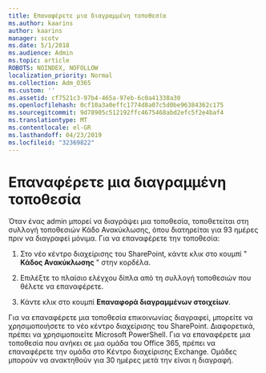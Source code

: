 ```yaml
---
title: Επαναφέρετε μια διαγραμμένη τοποθεσία
ms.author: kaarins
author: kaarins
manager: scotv
ms.date: 5/1/2018
ms.audience: Admin
ms.topic: article
ROBOTS: NOINDEX, NOFOLLOW
localization_priority: Normal
ms.collection: Adm_O365
ms.custom: ''
ms.assetid: cf7521c3-97b4-465a-97eb-6c0a41338a30
ms.openlocfilehash: 0cf10a3a0effc1774d8a07c5d0be96384362c175
ms.sourcegitcommit: 9d78905c512192ffc4675468abd2efc5f2e4baf4
ms.translationtype: MT
ms.contentlocale: el-GR
ms.lasthandoff: 04/23/2019
ms.locfileid: "32369822"
---
```

# <a name="restore-a-deleted-site"></a>Επαναφέρετε μια διαγραμμένη τοποθεσία

Όταν ένας admin μπορεί να διαγράψει μια τοποθεσία, τοποθετείται στη συλλογή τοποθεσιών Κάδο Ανακύκλωσης, όπου διατηρείται για 93 ημέρες πριν να διαγραφεί μόνιμα. Για να επαναφέρετε την τοποθεσία:
  
1. Στο νέο κέντρο διαχείρισης του SharePoint, κάντε κλικ στο κουμπί " **Κάδος Ανακύκλωσης** " στην κορδέλα. 
    
2. Επιλέξτε το πλαίσιο ελέγχου δίπλα από τη συλλογή τοποθεσιών που θέλετε να επαναφέρετε.
    
3. Κάντε κλικ στο κουμπί **Επαναφορά διαγραμμένων στοιχείων**.
    
Για να επαναφέρετε μια τοποθεσία επικοινωνίας διαγραφεί, μπορείτε να χρησιμοποιήσετε το νέο κέντρο διαχείρισης του SharePoint. Διαφορετικά, πρέπει να χρησιμοποιείτε Microsoft PowerShell. Για να επαναφέρετε μια τοποθεσία που ανήκει σε μια ομάδα του Office 365, πρέπει να επαναφέρετε την ομάδα στο Κέντρο διαχείρισης Exchange. Ομάδες μπορούν να ανακτηθούν για 30 ημέρες μετά την είναι η διαγραφή.
  

